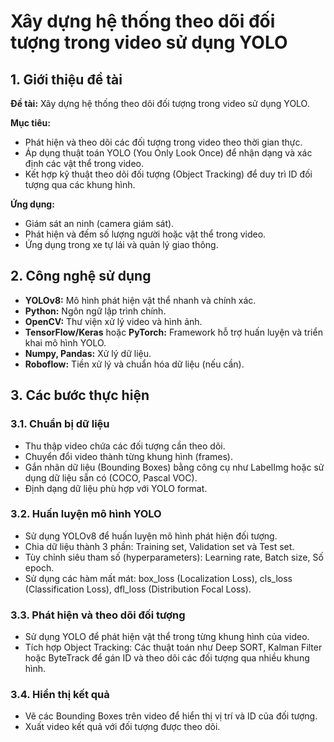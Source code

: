 # Xây dựng hệ thống theo dõi đối tượng trong video sử dụng YOLO

## 1. Giới thiệu đề tài

**Đề tài:** Xây dựng hệ thống theo dõi đối tượng trong video sử dụng YOLO.

**Mục tiêu:**
- Phát hiện và theo dõi các đối tượng trong video theo thời gian thực.
- Áp dụng thuật toán YOLO (You Only Look Once) để nhận dạng và xác định các vật thể trong video.
- Kết hợp kỹ thuật theo dõi đối tượng (Object Tracking) để duy trì ID đối tượng qua các khung hình.

**Ứng dụng:**
- Giám sát an ninh (camera giám sát).
- Phát hiện và đếm số lượng người hoặc vật thể trong video.
- Ứng dụng trong xe tự lái và quản lý giao thông.

## 2. Công nghệ sử dụng

- **YOLOv8:** Mô hình phát hiện vật thể nhanh và chính xác.
- **Python:** Ngôn ngữ lập trình chính.
- **OpenCV:** Thư viện xử lý video và hình ảnh.
- **TensorFlow/Keras** hoặc **PyTorch:** Framework hỗ trợ huấn luyện và triển khai mô hình YOLO.
- **Numpy, Pandas:** Xử lý dữ liệu.
- **Roboflow:** Tiền xử lý và chuẩn hóa dữ liệu (nếu cần).

## 3. Các bước thực hiện

### 3.1. Chuẩn bị dữ liệu
- Thu thập video chứa các đối tượng cần theo dõi.
- Chuyển đổi video thành từng khung hình (frames).
- Gắn nhãn dữ liệu (Bounding Boxes) bằng công cụ như LabelImg hoặc sử dụng dữ liệu sẵn có (COCO, Pascal VOC).
- Định dạng dữ liệu phù hợp với YOLO format.

### 3.2. Huấn luyện mô hình YOLO
- Sử dụng YOLOv8 để huấn luyện mô hình phát hiện đối tượng.
- Chia dữ liệu thành 3 phần: Training set, Validation set và Test set.
- Tùy chỉnh siêu tham số (hyperparameters): Learning rate, Batch size, Số epoch.
- Sử dụng các hàm mất mát: box_loss (Localization Loss), cls_loss (Classification Loss), dfl_loss (Distribution Focal Loss).

### 3.3. Phát hiện và theo dõi đối tượng
- Sử dụng YOLO để phát hiện vật thể trong từng khung hình của video.
- Tích hợp Object Tracking: Các thuật toán như Deep SORT, Kalman Filter hoặc ByteTrack để gán ID và theo dõi các đối tượng qua nhiều khung hình.

### 3.4. Hiển thị kết quả
- Vẽ các Bounding Boxes trên video để hiển thị vị trí và ID của đối tượng.
- Xuất video kết quả với đối tượng được theo dõi.
